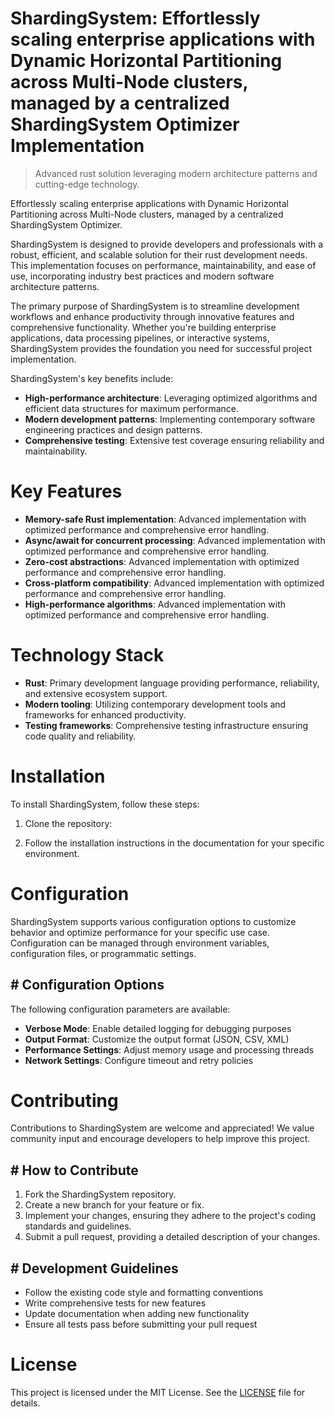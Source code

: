 <!-- fallback_ShardingSystem_20251019175023_95879 -->

# ShardingSystem: Effortlessly scaling enterprise applications with Dynamic Horizontal Partitioning across Multi-Node clusters, managed by a centralized ShardingSystem Optimizer Implementation
> Advanced rust solution leveraging modern architecture patterns and cutting-edge technology.

Effortlessly scaling enterprise applications with Dynamic Horizontal Partitioning across Multi-Node clusters, managed by a centralized ShardingSystem Optimizer.

ShardingSystem is designed to provide developers and professionals with a robust, efficient, and scalable solution for their rust development needs. This implementation focuses on performance, maintainability, and ease of use, incorporating industry best practices and modern software architecture patterns.

The primary purpose of ShardingSystem is to streamline development workflows and enhance productivity through innovative features and comprehensive functionality. Whether you're building enterprise applications, data processing pipelines, or interactive systems, ShardingSystem provides the foundation you need for successful project implementation.

ShardingSystem's key benefits include:

* **High-performance architecture**: Leveraging optimized algorithms and efficient data structures for maximum performance.
* **Modern development patterns**: Implementing contemporary software engineering practices and design patterns.
* **Comprehensive testing**: Extensive test coverage ensuring reliability and maintainability.

# Key Features

* **Memory-safe Rust implementation**: Advanced implementation with optimized performance and comprehensive error handling.
* **Async/await for concurrent processing**: Advanced implementation with optimized performance and comprehensive error handling.
* **Zero-cost abstractions**: Advanced implementation with optimized performance and comprehensive error handling.
* **Cross-platform compatibility**: Advanced implementation with optimized performance and comprehensive error handling.
* **High-performance algorithms**: Advanced implementation with optimized performance and comprehensive error handling.

# Technology Stack

* **Rust**: Primary development language providing performance, reliability, and extensive ecosystem support.
* **Modern tooling**: Utilizing contemporary development tools and frameworks for enhanced productivity.
* **Testing frameworks**: Comprehensive testing infrastructure ensuring code quality and reliability.

# Installation

To install ShardingSystem, follow these steps:

1. Clone the repository:


2. Follow the installation instructions in the documentation for your specific environment.

# Configuration

ShardingSystem supports various configuration options to customize behavior and optimize performance for your specific use case. Configuration can be managed through environment variables, configuration files, or programmatic settings.

## # Configuration Options

The following configuration parameters are available:

* **Verbose Mode**: Enable detailed logging for debugging purposes
* **Output Format**: Customize the output format (JSON, CSV, XML)
* **Performance Settings**: Adjust memory usage and processing threads
* **Network Settings**: Configure timeout and retry policies

# Contributing

Contributions to ShardingSystem are welcome and appreciated! We value community input and encourage developers to help improve this project.

## # How to Contribute

1. Fork the ShardingSystem repository.
2. Create a new branch for your feature or fix.
3. Implement your changes, ensuring they adhere to the project's coding standards and guidelines.
4. Submit a pull request, providing a detailed description of your changes.

## # Development Guidelines

* Follow the existing code style and formatting conventions
* Write comprehensive tests for new features
* Update documentation when adding new functionality
* Ensure all tests pass before submitting your pull request

# License

This project is licensed under the MIT License. See the [LICENSE](https://github.com/pee331/ShardingSystem/blob/main/LICENSE) file for details.
